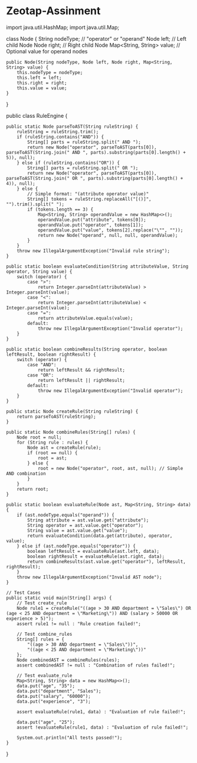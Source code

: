 # Zeotap-Assinment
import java.util.HashMap;
import java.util.Map;

class Node {
    String nodeType; // "operator" or "operand"
    Node left;      // Left child Node
    Node right;     // Right child Node
    Map<String, String> value; // Optional value for operand nodes

    public Node(String nodeType, Node left, Node right, Map<String, String> value) {
        this.nodeType = nodeType;
        this.left = left;
        this.right = right;
        this.value = value;
    }
}

public class RuleEngine {

    public static Node parseToAST(String ruleString) {
        ruleString = ruleString.trim();
        if (ruleString.contains("AND")) {
            String[] parts = ruleString.split(" AND ");
            return new Node("operator", parseToAST(parts[0]), parseToAST(String.join(" AND ", parts).substring(parts[0].length() + 5)), null);
        } else if (ruleString.contains("OR")) {
            String[] parts = ruleString.split(" OR ");
            return new Node("operator", parseToAST(parts[0]), parseToAST(String.join(" OR ", parts).substring(parts[0].length() + 4)), null);
        } else {
            // Simple format: "(attribute operator value)"
            String[] tokens = ruleString.replaceAll("[()]", "").trim().split(" ");
            if (tokens.length == 3) {
                Map<String, String> operandValue = new HashMap<>();
                operandValue.put("attribute", tokens[0]);
                operandValue.put("operator", tokens[1]);
                operandValue.put("value", tokens[2].replace("\"", ""));
                return new Node("operand", null, null, operandValue);
            }
        }
        throw new IllegalArgumentException("Invalid rule string");
    }

    public static boolean evaluateCondition(String attributeValue, String operator, String value) {
        switch (operator) {
            case ">":
                return Integer.parseInt(attributeValue) > Integer.parseInt(value);
            case "<":
                return Integer.parseInt(attributeValue) < Integer.parseInt(value);
            case "=":
                return attributeValue.equals(value);
            default:
                throw new IllegalArgumentException("Invalid operator");
        }
    }

    public static boolean combineResults(String operator, boolean leftResult, boolean rightResult) {
        switch (operator) {
            case "AND":
                return leftResult && rightResult;
            case "OR":
                return leftResult || rightResult;
            default:
                throw new IllegalArgumentException("Invalid operator");
        }
    }

    public static Node createRule(String ruleString) {
        return parseToAST(ruleString);
    }

    public static Node combineRules(String[] rules) {
        Node root = null;
        for (String rule : rules) {
            Node ast = createRule(rule);
            if (root == null) {
                root = ast;
            } else {
                root = new Node("operator", root, ast, null); // Simple AND combination
            }
        }
        return root;
    }

    public static boolean evaluateRule(Node ast, Map<String, String> data) {
        if (ast.nodeType.equals("operand")) {
            String attribute = ast.value.get("attribute");
            String operator = ast.value.get("operator");
            String value = ast.value.get("value");
            return evaluateCondition(data.get(attribute), operator, value);
        } else if (ast.nodeType.equals("operator")) {
            boolean leftResult = evaluateRule(ast.left, data);
            boolean rightResult = evaluateRule(ast.right, data);
            return combineResults(ast.value.get("operator"), leftResult, rightResult);
        }
        throw new IllegalArgumentException("Invalid AST node");
    }

    // Test Cases
    public static void main(String[] args) {
        // Test create_rule
        Node rule1 = createRule("((age > 30 AND department = \"Sales\") OR (age < 25 AND department = \"Marketing\")) AND (salary > 50000 OR experience > 5)");
        assert rule1 != null : "Rule creation failed!";

        // Test combine_rules
        String[] rules = {
            "((age > 30 AND department = \"Sales\"))",
            "((age < 25 AND department = \"Marketing\"))"
        };
        Node combinedAST = combineRules(rules);
        assert combinedAST != null : "Combination of rules failed!";

        // Test evaluate_rule
        Map<String, String> data = new HashMap<>();
        data.put("age", "35");
        data.put("department", "Sales");
        data.put("salary", "60000");
        data.put("experience", "3");

        assert evaluateRule(rule1, data) : "Evaluation of rule failed!";

        data.put("age", "25");
        assert !evaluateRule(rule1, data) : "Evaluation of rule failed!";

        System.out.println("All tests passed!");
    }
}
